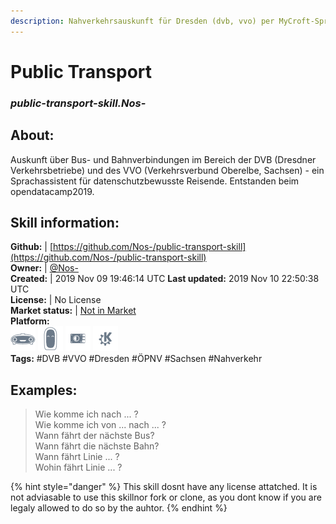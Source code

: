 ```yaml
---
description: Nahverkehrsauskunft für Dresden (dvb, vvo) per MyCroft-Sprachassistent
---
```


# Public Transport  
### _public-transport-skill.Nos-_  
## About:  
Auskunft über Bus- und Bahnverbindungen im Bereich der DVB (Dresdner Verkehrsbetriebe) und des VVO (Verkehrsverbund Oberelbe, Sachsen) - ein Sprachassistent für datenschutzbewusste Reisende.
Entstanden beim opendatacamp2019.

## Skill information:  
**Github:** | [https://github.com/Nos-/public-transport-skill](https://github.com/Nos-/public-transport-skill)  
**Owner:** | [@Nos-](https://github.com/Nos-)  
**Created:** | 2019 Nov 09 19:46:14 UTC  **Last updated:** 2019 Nov 10 22:50:38 UTC  
**License:** | No License  
**Market status:** | [Not in Market](https://market.mycroft.ai/skill/)  
**Platform:**  
 ![Mark I](../.gitbook/assets/mark-1-icon.png)  ![Mark II](../.gitbook/assets/mark-2-icon.png)  ![Picroft](../.gitbook/assets/picroft-icon.png)  ![plasmoid](../.gitbook/assets/kde.png)   
**Tags:** \#DVB \#VVO \#Dresden \#ÖPNV \#Sachsen \#Nahverkehr   
## Examples:  
> Wie komme ich nach ... ?  
> Wie komme ich von ... nach ... ?  
> Wann fährt der nächste Bus?  
> Wann fährt die nächste Bahn?  
> Wann fährt Linie ... ?  
> Wohin fährt Linie ... ?  
  
{% hint style="danger" %}
This skill dosnt have any license attatched. It is not adviasable to use this skillnor fork or clone, as you dont know if you are legaly allowed to do so by the auhtor.
{% endhint %}

